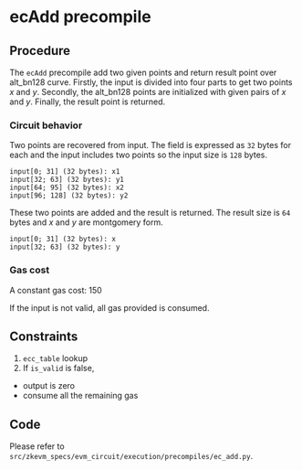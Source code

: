 # ecAdd precompile

## Procedure

The `ecAdd` precompile add two given points and return result point over alt_bn128 curve. Firstly, the input is divided into four parts to get two points $x$ and $y$. Secondly, the alt_bn128 points are initialized with given pairs of $x$ and $y$. Finally, the result point is returned.

### Circuit behavior

Two points are recovered from input. The field is expressed as `32` bytes for each and the input includes two points so the input size is `128` bytes.

```
input[0; 31] (32 bytes): x1
input[32; 63] (32 bytes): y1
input[64; 95] (32 bytes): x2
input[96; 128] (32 bytes): y2
```

These two points are added and the result is returned. The result size is `64` bytes and $x$ and $y$ are montgomery form.

```
input[0; 31] (32 bytes): x
input[32; 63] (32 bytes): y
```

### Gas cost

A constant gas cost: 150

If the input is not valid, all gas provided is consumed.

## Constraints

1. `ecc_table` lookup
2. If `is_valid` is false,
  - output is zero
  - consume all the remaining gas

## Code

Please refer to `src/zkevm_specs/evm_circuit/execution/precompiles/ec_add.py`.
